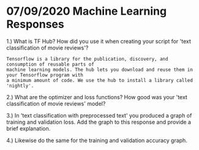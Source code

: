 # 07/09/2020 Machine Learning Responses

1.) What is TF Hub? How did you use it when creating your script for 'text classification of
    movie reviews'?
    
    Tensorflow is a library for the publication, discovery, and consumption of reusable parts of
    machine learning models. The hub lets you download and reuse them in your Tensorflow program with
    a minimum amount of code. We use the hub to install a library called 'nightly'. 
    
2.) What are the optimizer and loss functions? How good was your 'text classification of movie
    reviews' model?
    
    
    
3.) In 'text classification with preprocessed text' you produced a graph of training and validation
    loss. Add the graph to this response and provide a brief explanation. 
    
4.) Likewise do the same for the training and validation accuracy graph.
